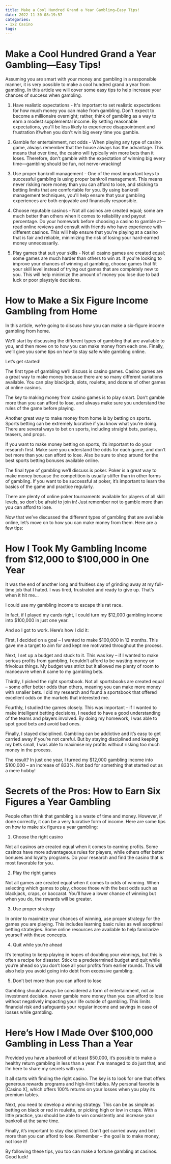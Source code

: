 ```yaml
---
title: Make a Cool Hundred Grand a Year Gambling—Easy Tips!
date: 2022-11-30 08:19:57
categories:
- 1x2 Casino
tags:
---
```



#  Make a Cool Hundred Grand a Year Gambling—Easy Tips!

Assuming you are smart with your money and gambling in a responsible manner, it is very possible to make a cool hundred grand a year from gambling. In this article we will cover some easy tips to help increase your chances of success when gambling.

1. Have realistic expectations - It's important to set realistic expectations for how much money you can make from gambling. Don't expect to become a millionaire overnight; rather, think of gambling as a way to earn a modest supplemental income. By setting reasonable expectations, you'll be less likely to experience disappointment and frustration if/when you don't win big every time you gamble.

2. Gamble for entertainment, not odds - When playing any type of casino game, always remember that the house always has the advantage. This means that over time, the casino will typically win more bets than it loses. Therefore, don't gamble with the expectation of winning big every time—gambling should be fun, not nerve-wracking!

3. Use proper bankroll management - One of the most important keys to successful gambling is using proper bankroll management. This means never risking more money than you can afford to lose, and sticking to betting limits that are comfortable for you. By using bankroll management techniques, you'll help ensure that your gambling experiences are both enjoyable and financially responsible.

4. Choose reputable casinos - Not all casinos are created equal; some are much better than others when it comes to reliability and payout percentage. Do your homework before choosing a casino to gamble at—read online reviews and consult with friends who have experience with different casinos. This will help ensure that you're playing at a casino that is fair and reliable, minimizing the risk of losing your hard-earned money unnecessarily.

5. Play games that suit your skills - Not all casino games are created equal; some games are much harder than others to win at. If you're looking to improve your chances of winning at gambling, choose games that fit your skill level instead of trying out games that are completely new to you. This will help minimize the amount of money you lose due to bad luck or poor playstyle decisions.

#  How to Make a Six Figure Income Gambling from Home

In this article, we’re going to discuss how you can make a six-figure income gambling from home.

We’ll start by discussing the different types of gambling that are available to you, and then move on to how you can make money from each one. Finally, we’ll give you some tips on how to stay safe while gambling online.

Let’s get started!

The first type of gambling we’ll discuss is casino games. Casino games are a great way to make money because there are so many different variations available. You can play blackjack, slots, roulette, and dozens of other games at online casinos.

The key to making money from casino games is to play smart. Don’t gamble more than you can afford to lose, and always make sure you understand the rules of the game before playing.

Another great way to make money from home is by betting on sports. Sports betting can be extremely lucrative if you know what you’re doing. There are several ways to bet on sports, including straight bets, parlays, teasers, and props.

If you want to make money betting on sports, it’s important to do your research first. Make sure you understand the odds for each game, and don’t bet more than you can afford to lose. Also be sure to shop around for the best sports betting bonuses available online.

The final type of gambling we’ll discuss is poker. Poker is a great way to make money because the competition is usually stiffer than in other forms of gambling. If you want to be successful at poker, it’s important to learn the basics of the game and practice regularly.

There are plenty of online poker tournaments available for players of all skill levels, so don’t be afraid to join in! Just remember not to gamble more than you can afford to lose.

Now that we’ve discussed the different types of gambling that are available online, let’s move on to how you can make money from them. Here are a few tips:

#  How I Took My Gambling Income from $12,000 to $100,000 in One Year

It was the end of another long and fruitless day of grinding away at my full-time job that I hated. I was tired, frustrated and ready to give up. That’s when it hit me…

I could use my gambling income to escape this rat race.

In fact, if I played my cards right, I could turn my $12,000 gambling income into $100,000 in just one year.

And so I got to work. Here’s how I did it:

First, I decided on a goal – I wanted to make $100,000 in 12 months. This gave me a target to aim for and kept me motivated throughout the process.

Next, I set up a budget and stuck to it. This was key – if I wanted to make serious profits from gambling, I couldn’t afford to be wasting money on frivolous things. My budget was strict but it allowed me plenty of room to manoeuvre when it came to my gambling bets.

Thirdly, I picked the right sportsbook. Not all sportsbooks are created equal – some offer better odds than others, meaning you can make more money with smaller bets. I did my research and found a sportsbook that offered excellent odds on the markets that interested me.

Fourthly, I studied the games closely. This was important – if I wanted to make intelligent betting decisions, I needed to have a good understanding of the teams and players involved. By doing my homework, I was able to spot good bets and avoid bad ones.

Finally, I stayed disciplined. Gambling can be addictive and it’s easy to get carried away if you’re not careful. But by staying disciplined and keeping my bets small, I was able to maximise my profits without risking too much money in the process.

The result? In just one year, I turned my $12,000 gambling income into $100,000 – an increase of 833%. Not bad for something that started out as a mere hobby!

#  Secrets of the Pros: How to Earn Six Figures a Year Gambling

People often think that gambling is a waste of time and money. However, if done correctly, it can be a very lucrative form of income. Here are some tips on how to make six figures a year gambling:

1. Choose the right casino

Not all casinos are created equal when it comes to earning profits. Some casinos have more advantageous rules for players, while others offer better bonuses and loyalty programs. Do your research and find the casino that is most favorable for you.

2. Play the right games

Not all games are created equal when it comes to odds of winning. When selecting which games to play, choose those with the best odds such as blackjack, craps, or baccarat. You’ll have a lower chance of winning but when you do, the rewards will be greater.

3. Use proper strategy

In order to maximize your chances of winning, use proper strategy for the games you are playing. This includes learning basic rules as well asoptimal betting strategies. Some online resources are available to help familiarize yourself with these concepts.

4. Quit while you’re ahead

It’s tempting to keep playing in hopes of doubling your winnings, but this is often a recipe for disaster. Stick to a predetermined budget and quit while you’re ahead so you don’t lose all your profits from earlier rounds. This will also help you avoid going into debt from excessive gambling.

5. Don’t bet more than you can afford to lose

Gambling should always be considered a form of entertainment, not an investment decision. never gamble more money than you can afford to lose without negatively impacting your life outside of gambling. This limits financial risk and safeguards your regular income and savings in case of losses while gambling.

#  Here’s How I Made Over $100,000 Gambling in Less Than a Year

Provided you have a bankroll of at least $50,000, it’s possible to make a healthy return gambling in less than a year. I’ve managed to do just that, and I’m here to share my secrets with you.

It all starts with finding the right casino. The key is to look for one that offers generous rewards programs and high-limit tables. My personal favorite is [Casino X], which offers 100% returns on your losses when you play its premium tables.

Next, you need to develop a winning strategy. This can be as simple as betting on black or red in roulette, or picking high or low in craps. With a little practice, you should be able to win consistently and increase your bankroll at the same time.

Finally, it’s important to stay disciplined. Don’t get carried away and bet more than you can afford to lose. Remember – the goal is to make money, not lose it!

By following these tips, you too can make a fortune gambling at casinos. Good luck!